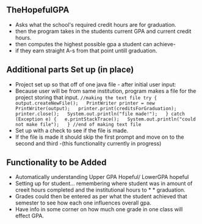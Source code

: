 ##    TheHopefulGPA  
* Asks what the school's required credit hours are for graduation.  
* then the program takes in the students current GPA and current credit hours.    
* then computes the highest possible gpa a student can achieve-    
* if they earn straight A-s from that point untill graduation.  
   
##    Additional parts Set up (in place)  
* Project set up so that off of one java file - after initial user input:  
* Because user will be from same institution, program makes a file for the project storing that input.
						```
                                                //making the text file
                                                         try {  
								output.createNewFile();  
								PrintWriter printer = new PrintWriter(output);  
								printer.print(creditsForGraduation);  
								printer.close();  
								System.out.println("file made!");  
							} catch (Exception e) {  
								e.printStackTrace();  
								System.out.println("could not make file");  
							}
						//end of making text file
						```  
* Set up with a check to see if the file is made.  
* If the file is made it should skip the first prompt and move on to the second and third -(this functionality currently in progress)  
    
##   Functionality to be Added  
* Automatically understanding Upper GPA Hopeful/ LowerGPA hopeful  
* Setting up for student... remembering where student was in amount of creeit hours completed and the institutional hours to * * graduation.    
* Grades could then be entered as per what the student achieved that semester to see how each one influences overall gpa.  
* Have info in some corner on how much one grade in one class will effect GPA.  
